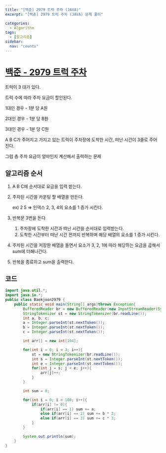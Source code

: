 ```yaml
---
title: "[백준] 2979 트럭 주차 (JAVA)"
excerpt: "[백준] 2979 트럭 주차 (JAVA) 문제 풀이"

categories:
  - Algorithm
tags:
  - [알고리즘]
sidebar:
  nav: "counts"
---
```


# [백준 - 2979 트럭 주차](https://www.acmicpc.net/problem/2979)

트럭이 3 대가 있다.

트럭 수에 따라 주차 요금이 할인된다.

1대인 경우 - 1분 당 A원

2대인 경우 - 1분 당 B원

3대인 경우 - 1분 당 C원

A B C가 주어지고 가지고 있는 트럭이 주차장에 도착한 시간, 떠난 시간이 3줄로 주어진다.

그럼 총 주차 요금이 얼마인지 계산해서 출력하는 문제

## 알고리즘 순서

1. A B C에 순서대로 요금을 입력 받는다.
2. 주차된 시간을 카운팅 할 배열을 만든다.

   ex) 2 5 ⇒ 인덱스 2, 3, 4의 요소를 1 증가 시킨다.

3. 반복문 3번을 돈다
   1. 주차장에 도착한 시간과 떠난 시간을 순서대로 입력받는다.
   2. 도착한 시간부터 떠난 시간 전까지 반복하며 해당 배열의 요소를 1 증가 시킨다.
4. 주차된 시간을 저장한 배열을 돌면서 요소가 3, 2, 1에 따라 해당하는 요금을 곱해서 sum에 더해나간다.
5. 반복을 종료하고 sum을 출력한다.

## 코드

```java
import java.util.*;
import java.io.*;
public class Baekjoon2979 {
    public static void main(String[] args)throws Exception{
        BufferedReader br = new BufferedReader(new InputStreamReader(System.in));
        StringTokenizer st = new StringTokenizer(br.readLine());
        int a, b, c;
        a = Integer.parseInt(st.nextToken());
        b = Integer.parseInt(st.nextToken());
        c = Integer.parseInt(st.nextToken());

        int arr[] = new int[104];

        for(int i = 0; i < 3; i++){
            st = new StringTokenizer(br.readLine());
            int s = Integer.parseInt(st.nextToken());
            int e = Integer.parseInt(st.nextToken());
            for(int j = s; j < e; j++){
                arr[j]++;
            }
        }

        int sum = 0;

        for(int i = 0; i < 100; i++){
            if(arr[i] != 0){
                if(arr[i] == 1) sum += a;
                else if(arr[i] == 2) sum += b * 2;
                else if(arr[i] == 3) sum += c * 3;
            }
        }

        System.out.println(sum);
    }
}
```
